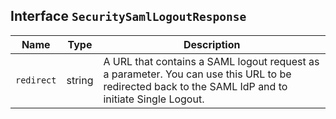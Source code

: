 ## Interface `SecuritySamlLogoutResponse`

| Name | Type | Description |
| - | - | - |
| `redirect` | string | A URL that contains a SAML logout request as a parameter. You can use this URL to be redirected back to the SAML IdP and to initiate Single Logout. |
